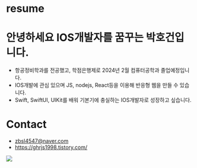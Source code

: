 # resume

# 안녕하세요 IOS개발자를 꿈꾸는 박호건입니다.
  * 항공정비학과를 전공했고, 학점은행제로 2024년 2월 컴퓨터공학과 졸업예정입니다.
  * IOS개발에 관심 있으며 JS, nodejs, React등을 이용해 반응형 웹을 만들 수 있습니다.
  * Swift, SwiftUI, UIKit를 배워 기본기에 충실하는 IOS개발자로 성장하고 싶습니다.

# Contact
  * zbsl4547@naver.com
  * <https://ghrjs1998.tistory.com/>

  
<img src="https://img.shields.io/badge/JavaScript-F7DF1E?style=for-the-badge&logo=javascript&logoColor=white">
